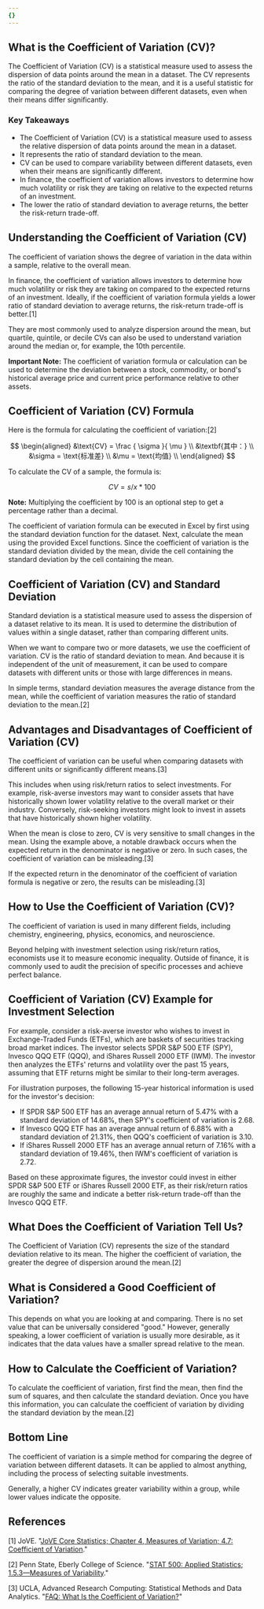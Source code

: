 ```yaml
---
{}
---
```


## What is the Coefficient of Variation (CV)?

The Coefficient of Variation (CV) is a statistical measure used to assess the dispersion of data points around the mean in a dataset. The CV represents the ratio of the standard deviation to the mean, and it is a useful statistic for comparing the degree of variation between different datasets, even when their means differ significantly.

### Key Takeaways

- The Coefficient of Variation (CV) is a statistical measure used to assess the relative dispersion of data points around the mean in a dataset.
- It represents the ratio of standard deviation to the mean.
- CV can be used to compare variability between different datasets, even when their means are significantly different.
- In finance, the coefficient of variation allows investors to determine how much volatility or risk they are taking on relative to the expected returns of an investment.
- The lower the ratio of standard deviation to average returns, the better the risk-return trade-off.

## Understanding the Coefficient of Variation (CV)

The coefficient of variation shows the degree of variation in the data within a sample, relative to the overall mean.

In finance, the coefficient of variation allows investors to determine how much volatility or risk they are taking on compared to the expected returns of an investment. Ideally, if the coefficient of variation formula yields a lower ratio of standard deviation to average returns, the risk-return trade-off is better.[1]

They are most commonly used to analyze dispersion around the mean, but quartile, quintile, or decile CVs can also be used to understand variation around the median or, for example, the 10th percentile.

**Important Note:** The coefficient of variation formula or calculation can be used to determine the deviation between a stock, commodity, or bond's historical average price and current price performance relative to other assets.

## Coefficient of Variation (CV) Formula

Here is the formula for calculating the coefficient of variation:[2]

$$ \begin{aligned} &\text{CV} = \frac { \sigma }{ \mu } \\ &\textbf{其中：} \\ &\sigma = \text{标准差} \\ &\mu = \text{均值} \\ \end{aligned} $$

To calculate the CV of a sample, the formula is:

$$ CV = s/x * 100 $$

**Note:** Multiplying the coefficient by 100 is an optional step to get a percentage rather than a decimal.

The coefficient of variation formula can be executed in Excel by first using the standard deviation function for the dataset. Next, calculate the mean using the provided Excel functions. Since the coefficient of variation is the standard deviation divided by the mean, divide the cell containing the standard deviation by the cell containing the mean.

## Coefficient of Variation (CV) and Standard Deviation

Standard deviation is a statistical measure used to assess the dispersion of a dataset relative to its mean. It is used to determine the distribution of values within a single dataset, rather than comparing different units.

When we want to compare two or more datasets, we use the coefficient of variation. CV is the ratio of standard deviation to mean. And because it is independent of the unit of measurement, it can be used to compare datasets with different units or those with large differences in means.

In simple terms, standard deviation measures the average distance from the mean, while the coefficient of variation measures the ratio of standard deviation to the mean.[2]

## Advantages and Disadvantages of Coefficient of Variation (CV)

The coefficient of variation can be useful when comparing datasets with different units or significantly different means.[3]

This includes when using risk/return ratios to select investments. For example, risk-averse investors may want to consider assets that have historically shown lower volatility relative to the overall market or their industry. Conversely, risk-seeking investors might look to invest in assets that have historically shown higher volatility.

When the mean is close to zero, CV is very sensitive to small changes in the mean. Using the example above, a notable drawback occurs when the expected return in the denominator is negative or zero. In such cases, the coefficient of variation can be misleading.[3]

If the expected return in the denominator of the coefficient of variation formula is negative or zero, the results can be misleading.[3]

## How to Use the Coefficient of Variation (CV)?

The coefficient of variation is used in many different fields, including chemistry, engineering, physics, economics, and neuroscience.

Beyond helping with investment selection using risk/return ratios, economists use it to measure economic inequality. Outside of finance, it is commonly used to audit the precision of specific processes and achieve perfect balance.

## Coefficient of Variation (CV) Example for Investment Selection

For example, consider a risk-averse investor who wishes to invest in Exchange-Traded Funds (ETFs), which are baskets of securities tracking broad market indices. The investor selects SPDR S&P 500 ETF (SPY), Invesco QQQ ETF (QQQ), and iShares Russell 2000 ETF (IWM). The investor then analyzes the ETFs' returns and volatility over the past 15 years, assuming that ETF returns might be similar to their long-term averages.

For illustration purposes, the following 15-year historical information is used for the investor's decision:

- If SPDR S&P 500 ETF has an average annual return of 5.47% with a standard deviation of 14.68%, then SPY's coefficient of variation is 2.68.
- If Invesco QQQ ETF has an average annual return of 6.88% with a standard deviation of 21.31%, then QQQ's coefficient of variation is 3.10.
- If iShares Russell 2000 ETF has an average annual return of 7.16% with a standard deviation of 19.46%, then IWM's coefficient of variation is 2.72.

Based on these approximate figures, the investor could invest in either SPDR S&P 500 ETF or iShares Russell 2000 ETF, as their risk/return ratios are roughly the same and indicate a better risk-return trade-off than the Invesco QQQ ETF.

## What Does the Coefficient of Variation Tell Us?

The Coefficient of Variation (CV) represents the size of the standard deviation relative to its mean. The higher the coefficient of variation, the greater the degree of dispersion around the mean.[2]

## What is Considered a Good Coefficient of Variation?

This depends on what you are looking at and comparing. There is no set value that can be universally considered "good." However, generally speaking, a lower coefficient of variation is usually more desirable, as it indicates that the data values have a smaller spread relative to the mean.

## How to Calculate the Coefficient of Variation?

To calculate the coefficient of variation, first find the mean, then find the sum of squares, and then calculate the standard deviation. Once you have this information, you can calculate the coefficient of variation by dividing the standard deviation by the mean.[2]

## Bottom Line

The coefficient of variation is a simple method for comparing the degree of variation between different datasets. It can be applied to almost anything, including the process of selecting suitable investments.

Generally, a higher CV indicates greater variability within a group, while lower values indicate the opposite.

## References

[1] JoVE. "[JoVE Core Statistics; Chapter 4, Measures of Variation; 4.7: Coefficient of Variation](https://www.jove.com/science-education/13224/coefficient-of-variation)."

[2] Penn State, Eberly College of Science. "[STAT 500: Applied Statistics; 1.5.3—Measures of Variability](https://online.stat.psu.edu/stat500/lesson/1/1.5/1.5.3)."

[3] UCLA, Advanced Research Computing: Statistical Methods and Data Analytics. "[FAQ: What Is the Coefficient of Variation?](https://stats.oarc.ucla.edu/other/mult-pkg/faq/general/faq-what-is-the-coefficient-of-variation/)"